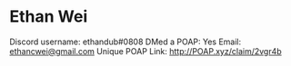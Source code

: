 # Ethan Wei

Discord username: ethandub#0808
DMed a POAP: Yes
Email: ethancwei@gmail.com
Unique POAP Link: http://POAP.xyz/claim/2vgr4b